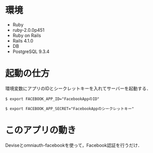 # 環境

* Ruby
 * ruby-2.0.0p451
* Ruby on Rails
 * Rails 4.1.0
* DB
 * PostgreSQL 9.3.4

# 起動の仕方

環境変数にアプリのIDとシークレットキーを入れてサーバーを起動する．

``
$ export FACEBOOK_APP_ID="FacebookAppのID"  
``

``
$ export FACEBOOK_APP_SECRET="FacebookAppのシークレットキー"
``

# このアプリの動き

Deviseとomniauth-facebookを使って，Facebook認証を行うだけ．
